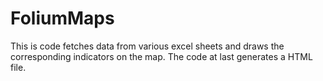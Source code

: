  # FoliumMaps
 This is code fetches data from various excel sheets and draws the corresponding indicators on the map. The code at last generates a HTML file. 
